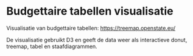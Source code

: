 # Budgettaire tabellen visualisatie

Visualisatie van budgettaire tabellen: https://treemap.openstate.eu/

De visualisatie gebruikt D3 en geeft de data weer als interactieve donut, treemap, tabel en staafdiagrammen.
